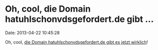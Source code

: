 Oh, cool, die Domain hatuhlschonvdsgefordert.de gibt \...
=========================================================

Date: 2013-04-22 10:45:28

Oh, cool, [die Domain hatuhlschonvdsgefordert.de gibt es jetzt
wirklich](http://hatuhlschonvdsgefordert.de)!

